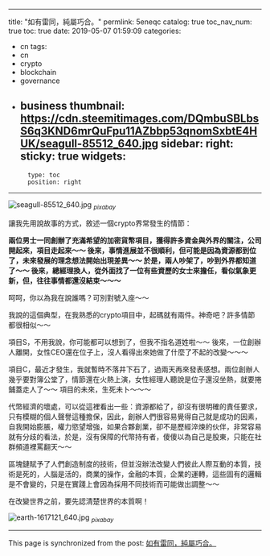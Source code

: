 
---
title: "如有雷同，純屬巧合。"
permlink: 5eneqc
catalog: true
toc_nav_num: true
toc: true
date: 2019-05-07 01:59:09
categories:
- cn
tags:
- cn
- crypto
- blockchain
- governance
- business
thumbnail: https://cdn.steemitimages.com/DQmbuSBLbsS6q3KND6mrQuFpu11AZbbp53qnomSxbtE4HUK/seagull-85512_640.jpg
sidebar:
    right:
        sticky: true
widgets:
    -
        type: toc
        position: right
---


![seagull-85512_640.jpg](https://cdn.steemitimages.com/DQmbuSBLbsS6q3KND6mrQuFpu11AZbbp53qnomSxbtE4HUK/seagull-85512_640.jpg)
<sub>*pixabay*</sub>

讓我先用說故事的方式，敘述一個crypto界常發生的情節：

**兩位男士一同創辦了充滿希望的加密貨幣項目，獲得許多資金與外界的關注，公司開起來，項目走起來～～ 後來，事情進展並不很順利，但可能是因為資源都到位了，未來發展的理念想法開始出現差異～～ 於是，兩人吵架了，吵到外界都知道了～～ 後來，總經理換人，從外面找了一位有些資歷的女士來擔任，看似氣象更新，但，往往事情都還沒結束～～～**

呵呵，你以為我在說誰嗎？可別對號入座～～

我說的這個典型，在我熟悉的crypto項目中，起碼就有兩件。神奇吧？許多情節都很相似～～

項目S，不用我說，你可能都可以想到了，但我不指名道姓啦～～ 後來，一位創辦人離開，女性CEO還在位子上，沒人看得出來她做了什麼了不起的改變～～～

項目C，最近才發生，我就暫時不落井下石了，過兩天再來發表感想。兩位創辦人幾乎要對簿公堂了，情節還在火熱上演，女性經理人聽說是位子還沒坐熱，就要捲鋪蓋走人了～～ 項目的未來，生死未卜～～～

代幣經濟的壞處，可以從這裡看出一些：資源都給了，卻沒有很明確的責任要求，只有模糊的個人聲譽這種擔保，因此，創辦人們很容易覺得自己就是成功的因素，自我開始膨脹，權力慾望增強，如果合夥創業，卻不是歷經淬煉的伙伴，非常容易就有分歧的看法，於是，沒有保障的代幣持有者，傻傻以為自己是股東，只能在社群頻道裡罵翻天～～

區塊鏈賦予了人們創造制度的技術，但並沒辦法改變人們彼此人際互動的本質，技術是死的，人腦是活的，商業的操作，金融的本質，企業的運轉，這些固有的邏輯是不會變的，只是在實踐上會因為採用不同技術而可能做出調整～～ 

在改變世界之前，要先認清楚世界的本質啊！

![earth-1617121_640.jpg](https://cdn.steemitimages.com/DQmW3KLJsw2CdyJudBSPojEtDxKB3uW2Naz6qxE9EhpprQB/earth-1617121_640.jpg)
<sub>*pixabay*</sub>

- - -

This page is synchronized from the post: [如有雷同，純屬巧合。](https://steemit.com/@deanliu/5eneqc)
